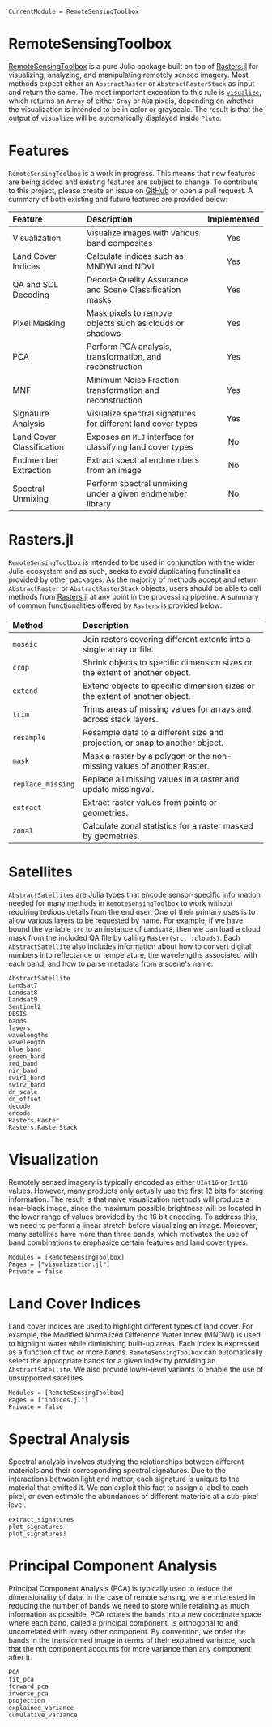 ```@meta
CurrentModule = RemoteSensingToolbox
```

# RemoteSensingToolbox

[RemoteSensingToolbox](https://github.com/JoshuaBillson/RemoteSensingToolbox.jl) is a pure Julia package built on top of [Rasters.jl](https://github.com/rafaqz/Rasters.jl) for visualizing, analyzing, and manipulating remotely sensed imagery. Most methods expect either an `AbstractRaster` or `AbstractRasterStack` as input and return the same. The most important exception to this rule is [`visualize`](@ref), which returns an `Array` of either `Gray` or `RGB` pixels, depending on whether the visualization is intended to be in color or grayscale. The result is that the output of `visualize` will be automatically displayed inside `Pluto`. 

# Features

`RemoteSensingToolbox` is a work in progress. This means that new features are being added and existing features are subject to change. To contribute to this project, please create an issue on [GitHub](https://github.com/JoshuaBillson/RemoteSensingToolbox.jl) or open a pull request.  A summary of both existing and future features are provided below:

| Feature                   | Description                                                  | Implemented        |
| :------------------------ | :----------------------------------------------------------- | :----------------: |
| Visualization             | Visualize images with various band composites                | Yes                |
| Land Cover Indices        | Calculate indices such as MNDWI and NDVI                     | Yes                |
| QA and SCL Decoding       | Decode Quality Assurance and Scene Classification masks      | Yes                |
| Pixel Masking             | Mask pixels to remove objects such as clouds or shadows      | Yes                |
| PCA                       | Perform PCA analysis, transformation, and reconstruction     | Yes                |
| MNF                       | Minimum Noise Fraction transformation and reconstruction     | Yes                |
| Signature Analysis        | Visualize spectral signatures for different land cover types | Yes                |
| Land Cover Classification | Exposes an `MLJ` interface for classifying land cover types  | No                 |
| Endmember Extraction      | Extract spectral endmembers from an image                    | No                 |
| Spectral Unmixing         | Perform spectral unmixing under a given endmember library    | No                 |


# Rasters.jl

`RemoteSensingToolbox` is intended to be used in conjunction with the wider Julia ecosystem and as such, seeks to avoid duplicating functinalities provided by other packages. As the majority of methods accept and return `AbstractRaster` or `AbstractRasterStack` objects, users should be able to call methods from [Rasters.jl](https://github.com/rafaqz/Rasters.jl) at any point in the processing pipeline. A summary of common functionalities offered by `Rasters` is provided below: 

| **Method**                          | **Description**                                                                        |
| :---------------------------------- | :------------------------------------------------------------------------------------- |
| `mosaic`                            | Join rasters covering different extents into a single array or file.                   |
| `crop`                              | Shrink objects to specific dimension sizes or the extent of another object.            |
| `extend`                            | Extend objects to specific dimension sizes or the extent of another object.            |
| `trim`                              | Trims areas of missing values for arrays and across stack layers.                      |
| `resample`                          | Resample data to a different size and projection, or snap to another object.           |
| `mask`                              | Mask a raster by a polygon or the non-missing values of another Raster.                |
| `replace_missing`                   | Replace all missing values in a raster and update missingval.                          |
| `extract`                           | Extract raster values from points or geometries.                                       |
| `zonal`                             | Calculate zonal statistics for a raster masked by geometries.                          |


# Satellites

`AbstractSatellites` are Julia types that encode sensor-specific information needed for many methods in `RemoteSensingToolbox`
to work without requiring tedious details from the end user. One of their primary uses is to allow various layers to be requested 
by name. For example, if we have bound the variable `src` to an instance of `Landsat8`, then we can load a cloud mask from the 
included QA file by calling `Raster(src, :clouds)`. Each `AbstractSatellite` also includes information about how to convert
digital numbers into reflectance or temperature, the wavelengths associated with each band, and how to parse metadata from a scene's name.

```@docs
AbstractSatellite
Landsat7
Landsat8
Landsat9
Sentinel2
DESIS
bands
layers
wavelengths
wavelength
blue_band
green_band
red_band
nir_band
swir1_band
swir2_band
dn_scale
dn_offset
decode
encode
Rasters.Raster
Rasters.RasterStack
```

# Visualization

Remotely sensed imagery is typically encoded as either `UInt16` or `Int16` values. However, many products only actually use the first 12 bits for storing information. The result is that naive visualization methods will produce a near-black image, since the maximum possible brightness will be located in the lower range of values provided by the 16 bit encoding. To address this, we need to perform a linear stretch before visualizing an image. Moreover, many satellites have more than three bands, which motivates the use of band combinations to emphasize certain features and land cover types.

```@autodocs
Modules = [RemoteSensingToolbox]
Pages = ["visualization.jl"]
Private = false
```

# Land Cover Indices

Land cover indices are used to highlight different types of land cover. For example, the Modified Normalized Difference Water 
Index (MNDWI) is used to highlight water while diminishing built-up areas. Each index is expressed as a function of two or more 
bands. `RemoteSensingToolbox` can automatically select the appropriate bands for a given index by providing an `AbstractSatellite`. 
We also provide lower-level variants to enable the use of unsupported satellites.

```@autodocs
Modules = [RemoteSensingToolbox]
Pages = ["indices.jl"]
Private = false
```

# Spectral Analysis

Spectral analysis involves studying the relationships between different materials and their corresponding spectral signatures. Due to the interactions between light and matter, each signature is unique to the material that emitted it. We can exploit this fact to assign a label to each pixel, or even estimate the abundances of different materials at a sub-pixel level.

```@docs
extract_signatures
plot_signatures
plot_signatures!
```

# Principal Component Analysis

Principal Component Analysis (PCA) is typically used to reduce the dimensionality of data. In the case of remote sensing, we are interested in reducing the number of bands we need to store while retaining as much information as possible. PCA rotates the bands into a new coordinate space where each band, called a principal component, is orthogonal to and uncorrelated with every other component. By convention, we order the bands in the transformed image in terms of their explained variance, such that the nth component accounts for more variance than any component after it.

```@docs
PCA
fit_pca
forward_pca
inverse_pca
projection
explained_variance
cumulative_variance
```

